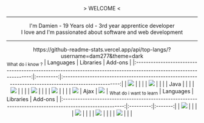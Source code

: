 <div align="center">
    > WELCOME <
    <div>
        <hr />
        I'm Damien - 19 Years old - 3rd year apprentice developer
        <br />
        I love and I'm passionated about software and web development
        <hr />
    </div>
    <div>
        https://github-readme-stats.vercel.app/api/top-langs/?username=dam277&theme=dark
    </div>
    <div>
        <div>
        <sub>What do i know ?</sub>
        | Languages  | Libraries | Add-ons |
        |:-----------------------------------------------------------------------------------------------------------------:|:---------:|:----------------------------------------------------------------------------------------------------:|
        | <img src="https://img.shields.io/badge/C%2B%2B-00599C?style=for-the-badge&logo=c%2B%2B&logoColor=white" />        |           |                                                                                                      |
        | <img src="https://img.shields.io/badge/C%23-239120?style=for-the-badge&logo=c-sharp&logoColor=white" />           |           |                                                                                                      |
        | <img src="" />Java                                                                                                |           |                                                                                                      |
        | <img src="https://img.shields.io/badge/HTML5-E34F26?style=for-the-badge&logo=html5&logoColor=white" />            |           |                                                                                                      |
        | <img src="https://img.shields.io/badge/CSS3-1572B6?style=for-the-badge&logo=css3&logoColor=white" />              |           |                                                                                                      |
        | <img src="https://img.shields.io/badge/PHP-777BB4?style=for-the-badge&logo=php&logoColor=white" />                |           |                                                                                                      |
        | <img src="https://img.shields.io/badge/JavaScript-323330?style=for-the-badge&logo=javascript&logoColor=F7DF1E" /> | Ajax      | <img src="https://img.shields.io/badge/json-5E5C5C?style=for-the-badge&logo=json&logoColor=white" /> |
        <sub>What do i want to learn</sub>
        | Languages                                                                                               | Libraries | Add-ons |
        |:-------------------------------------------------------------------------------------------------------:|:---------:|:-------:|
        | <img src="https://img.shields.io/badge/Dart-0175C2?style=for-the-badge&logo=dart&logoColor=white" />    |           |         |
        | <img src="https://img.shields.io/badge/Python-FFD43B?style=for-the-badge&logo=python&logoColor=blue" /> |           |         |
        | <img src="https://img.shields.io/badge/Rust-black?style=for-the-badge&logo=rust&logoColor=#E57324" />   |           |         |
        | <img src="https://img.shields.io/badge/Dart-0175C2?style=for-the-badge&logo=dart&logoColor=white " />   |           |         |
    </div>
</div>
